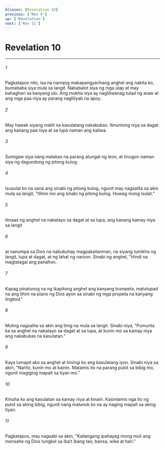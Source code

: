 ```yaml
---
Aliases: [Revelation 10]
previous: ['Rev 9']
up: ['Revelation']
next: ['Rev 11']
---
```

# Revelation 10

***






















###### 1 










Pagkatapos nito, isa na namang makapangyarihang anghel ang nakita ko, bumababa siya mula sa langit. Nababalot siya ng mga ulap at may bahaghari sa kanyang ulo. Ang mukha niya ay nagliliwanag tulad ng araw at ang mga paa niya ay parang nagliliyab na apoy. 





















###### 2 










May hawak siyang maliit na kasulatang nakabukas. Itinuntong niya sa dagat ang kanang paa niya at sa lupa naman ang kaliwa. 





















###### 3 










Sumigaw siya nang malakas na parang atungal ng leon, at tinugon naman siya ng dagundong ng pitong kulog. 





















###### 4 










Isusulat ko na sana ang sinabi ng pitong kulog, ngunit may nagsalita sa akin mula sa langit, "Ilihim mo ang sinabi ng pitong kulog. Huwag mong isulat." 





















###### 5 










Itinaas ng anghel na nakatayo sa dagat at sa lupa, ang kanang kamay niya sa langit 





















###### 6 










at nanumpa sa Dios na nabubuhay magpakailanman, na siyang lumikha ng langit, lupa at dagat, at ng lahat ng naroon. Sinabi ng anghel, "Hindi na magtatagal ang panahon. 





















###### 7 










Kapag pinatunog na ng ikapitong anghel ang kanyang trumpeta, matutupad na ang lihim na plano ng Dios ayon sa sinabi ng mga propeta na kanyang lingkod." 





















###### 8 










Muling nagsalita sa akin ang tinig na mula sa langit. Sinabi niya, "Pumunta ka sa anghel na nakatayo sa dagat at sa lupa, at kunin mo sa kamay niya ang nakabukas na kasulatan." 





















###### 9 










Kaya lumapit ako sa anghel at hiningi ko ang kasulatang iyon. Sinabi niya sa akin, "Narito, kunin mo at kainin. Matamis ito na parang pulot sa bibig mo, ngunit magiging mapait sa tiyan mo." 





















###### 10 










Kinuha ko ang kasulatan sa kamay niya at kinain. Kasintamis nga ito ng pulot sa aking bibig, ngunit nang malunok ko na ay naging mapait sa aking tiyan. 





















###### 11 










Pagkatapos, may nagsabi sa akin, "Kailangang ipahayag mong muli ang mensahe ng Dios tungkol sa ibaʼt ibang tao, bansa, wika at hari."
